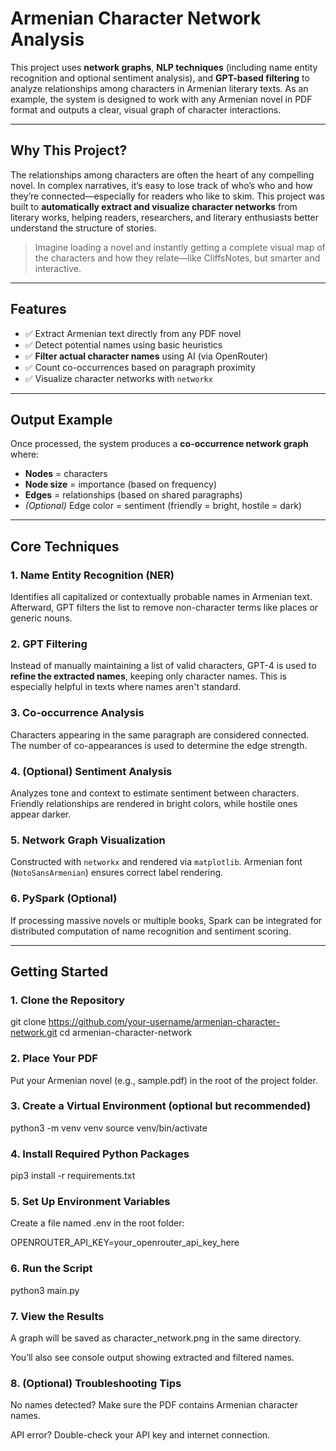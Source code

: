 # Armenian Character Network Analysis

This project uses **network graphs**, **NLP techniques** (including name entity recognition and optional sentiment analysis), and **GPT-based filtering** to analyze relationships among characters in Armenian literary texts. As an example, the system is designed to work with any Armenian novel in PDF format and outputs a clear, visual graph of character interactions.

---

## Why This Project?

The relationships among characters are often the heart of any compelling novel. In complex narratives, it’s easy to lose track of who’s who and how they’re connected—especially for readers who like to skim. This project was built to **automatically extract and visualize character networks** from literary works, helping readers, researchers, and literary enthusiasts better understand the structure of stories.

> Imagine loading a novel and instantly getting a complete visual map of the characters and how they relate—like CliffsNotes, but smarter and interactive.

---

## Features

- ✅ Extract Armenian text directly from any PDF novel
- ✅ Detect potential names using basic heuristics
- ✅ **Filter actual character names** using AI (via OpenRouter)
- ✅ Count co-occurrences based on paragraph proximity
- ✅ Visualize character networks with `networkx`

---

## Output Example

Once processed, the system produces a **co-occurrence network graph** where:

- **Nodes** = characters
- **Node size** = importance (based on frequency)
- **Edges** = relationships (based on shared paragraphs)
- *(Optional)* Edge color = sentiment (friendly = bright, hostile = dark)

---

## Core Techniques

### 1. Name Entity Recognition (NER)
Identifies all capitalized or contextually probable names in Armenian text. Afterward, GPT filters the list to remove non-character terms like places or generic nouns.

### 2. GPT Filtering
Instead of manually maintaining a list of valid characters, GPT-4 is used to **refine the extracted names**, keeping only character names. This is especially helpful in texts where names aren't standard.

### 3. Co-occurrence Analysis
Characters appearing in the same paragraph are considered connected. The number of co-appearances is used to determine the edge strength.

### 4. (Optional) Sentiment Analysis
Analyzes tone and context to estimate sentiment between characters. Friendly relationships are rendered in bright colors, while hostile ones appear darker.

### 5. Network Graph Visualization
Constructed with `networkx` and rendered via `matplotlib`. Armenian font (`NotoSansArmenian`) ensures correct label rendering.

### 6. PySpark (Optional)
If processing massive novels or multiple books, Spark can be integrated for distributed computation of name recognition and sentiment scoring.

---

## Getting Started

### 1. Clone the Repository

git clone https://github.com/your-username/armenian-character-network.git
cd armenian-character-network


### 2. Place Your PDF

Put your Armenian novel (e.g., sample.pdf) in the root of the project folder.

### 3. Create a Virtual Environment (optional but recommended)

python3 -m venv venv
source venv/bin/activate


### 4. Install Required Python Packages

pip3 install -r requirements.txt

### 5. Set Up Environment Variables

Create a file named .env in the root folder:

OPENROUTER_API_KEY=your_openrouter_api_key_here

### 6. Run the Script

python3 main.py


### 7. View the Results
A graph will be saved as character_network.png in the same directory.

You’ll also see console output showing extracted and filtered names.

### 8. (Optional) Troubleshooting Tips
No names detected? Make sure the PDF contains Armenian character names.

API error? Double-check your API key and internet connection.



